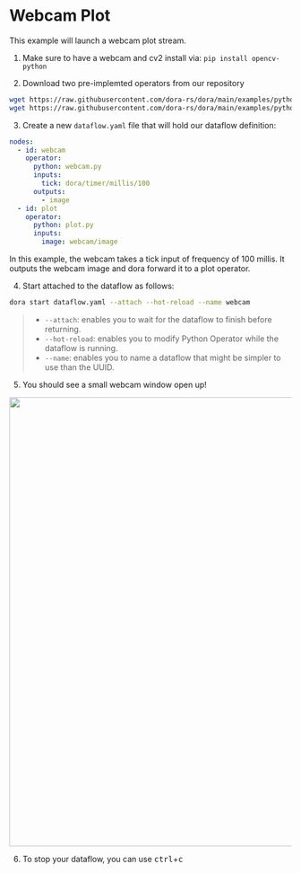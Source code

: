 # Webcam Plot

This example will launch a webcam plot stream. 

1. Make sure to have a webcam and cv2 install via: `pip install opencv-python`

2. Download two pre-implemted operators from our repository

```bash
wget https://raw.githubusercontent.com/dora-rs/dora/main/examples/python-operator-dataflow/webcam.py
wget https://raw.githubusercontent.com/dora-rs/dora/main/examples/python-operator-dataflow/plot.py
```

3. Create a new `dataflow.yaml` file that will hold our dataflow definition:

```yaml
nodes:
  - id: webcam
    operator:
      python: webcam.py
      inputs:
        tick: dora/timer/millis/100
      outputs:
        - image
  - id: plot
    operator:
      python: plot.py
      inputs:
        image: webcam/image 
```

In this example, the webcam takes a tick input of frequency of 100 millis. It outputs the webcam image and dora forward it to a plot operator.

4. Start attached to the dataflow as follows:
```bash
dora start dataflow.yaml --attach --hot-reload --name webcam
```

> - `--attach`: enables you to wait for the dataflow to finish 
> before returning.
> - `--hot-reload`: enables you to modify Python Operator while the 
> dataflow is running.
> - `--name`: enables you to name a dataflow that might be simpler to use than the UUID.

5. You should see a small webcam window open up!

<p align="center">
    <img src="/img/webcam.png" width="800"/>
</p>

6. To stop your dataflow, you can use <kbd>ctrl</kbd>+<kbd>c</kbd>
